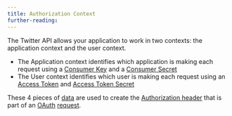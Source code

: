 ```yaml
---
title: Authorization Context
further-reading:
---
```

The Twitter API allows your application to work in two contexts: the application context and the user context.

* The Application context identifies which application is making each request
  using a [Consumer Key](/consumer-key) and a [Consumer Secret](/consumer-secret)
* The User context identifies which user is making each request using an [Access
  Token](/access-token) and [Access Token Secret](/access-token-secret)

These 4 pieces of [data](/data) are used to create the [Authorization header](/headers) that is part of an [OAuth](/oauth) [request](/request).
